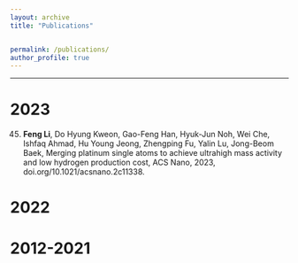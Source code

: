 ```yaml
---
layout: archive
title: "Publications"


permalink: /publications/
author_profile: true
---
```

--------------------

2023
======
45. **Feng Li**, Do Hyung Kweon, Gao-Feng Han, Hyuk-Jun Noh, Wei Che, Ishfaq Ahmad, Hu Young Jeong, Zhengping Fu, Yalin Lu, Jong-Beom Baek, Merging platinum single atoms to achieve ultrahigh mass activity and low hydrogen production cost, ACS Nano, 2023, doi.org/10.1021/acsnano.2c11338. 



2022
======



2012-2021
======




